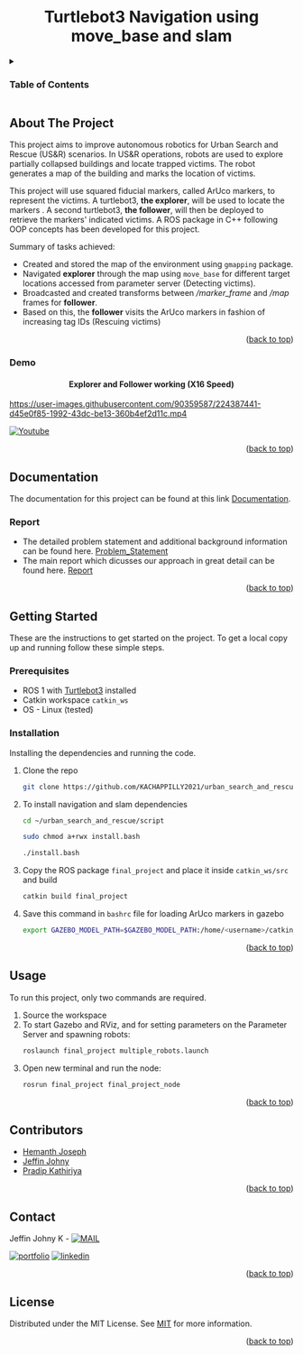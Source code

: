 <a name="readme-top"></a>

<!-- PROJECT LOGO -->
<br />
<div align="center">


  <h1 align="center">Turtlebot3 Navigation using move_base and slam </h1>


</div>



<!-- TABLE OF CONTENTS -->
<details>
  <summary><h3>Table of Contents</h3></summary>
  <ol>
    <li>
      <a href="#about-the-project">About The Project</a>
      <ul>
        <li><a href="#demo">Demo</a></li>
      </ul>
    </li>
    <li>
      <a href="#documentation">Documentation</a>
      <ul>
        <li><a href="#report">Report</a></li>
      </ul>
    </li>
    <li>
      <a href="#getting-started">Getting Started</a>
      <ul>
        <li><a href="#prerequisites">Prerequisites</a></li>
        <li><a href="#installation">Installation</a></li>
      </ul>
    </li>
    <li><a href="#usage">Usage</a></li>
    <li><a href="#contributors">Contributors</a></li>
    <li><a href="#contact">Contact</a></li>
    <li><a href="#license">License</a></li>
  </ol>
</details>



<!-- ABOUT THE PROJECT -->
## About The Project



This project aims to improve autonomous robotics for Urban Search and Rescue (US&R) scenarios. In US&R operations, robots are used to explore partially collapsed buildings and locate trapped victims. The robot generates a map of the building and marks the location of victims. 

This project will use squared fiducial markers, called ArUco markers, to represent the victims. A turtlebot3, **the explorer**, will be used to locate the markers . A second turtlebot3, **the follower**, will then be deployed to retrieve the markers' indicated victims. A ROS package in C++ following OOP concepts has been developed for this project.

Summary of tasks achieved:
* Created and stored the map of the environment using ```gmapping``` package.
* Navigated **explorer** through the map using ```move_base``` for different target locations accessed from parameter server (Detecting victims).
* Broadcasted and created transforms between */marker_frame* and */map* frames for **follower**.
* Based on this, the **follower** visits the ArUco markers in fashion of increasing tag IDs (Rescuing victims)



<p align="right">(<a href="#readme-top">back to top</a>)</p>

### Demo

<div align="center">


  <h4 align="center"> Explorer and Follower working (X16 Speed)</h4>


</div>

https://user-images.githubusercontent.com/90359587/224387441-d45e0f85-1992-43dc-be13-360b4ef2d11c.mp4

[![Youtube](https://img.shields.io/badge/YouTube-FF0000?style=for-the-badge&logo=youtube&logoColor=white)](https://youtu.be/Fk4g4xxianc)

<p align="right">(<a href="#readme-top">back to top</a>)</p>



<!-- Document and Reports -->
## Documentation

The documentation for this project can be found at this link [Documentation](https://kachappilly2021.github.io/urban_search_and_rescue/).


### Report

* The detailed problem statement and additional background information can be found here. [Problem_Statement](https://github.com/KACHAPPILLY2021/urban_search_and_rescue/blob/main/primary/final_project_fall2021.pdf)
* The main report which dicusses our approach in great detail  can be found here. [Report](https://github.com/KACHAPPILLY2021/urban_search_and_rescue/blob/main/report/ENPM809Y_Final_Report__Group7.pdf)
<p align="right">(<a href="#readme-top">back to top</a>)</p>


<!-- GETTING STARTED -->
## Getting Started

These are the instructions to get started on the project.
To get a local copy up and running follow these simple steps.

### Prerequisites
* ROS 1 with [Turtlebot3](https://emanual.robotis.com/docs/en/platform/turtlebot3/quick-start/) installed
* Catkin workspace ```catkin_ws```
* OS - Linux (tested)


### Installation

Installing the dependencies and running the code.

1. Clone the repo
   ```sh
   git clone https://github.com/KACHAPPILLY2021/urban_search_and_rescue.git
   ```
2. To install navigation and slam dependencies
   ```sh
   cd ~/urban_search_and_rescue/script
   ```
   ```sh
   sudo chmod a+rwx install.bash
   ```
   ```sh
   ./install.bash
   ```
3. Copy the ROS package ```final_project``` and place it inside ```catkin_ws/src``` and build
   ```sh
   catkin build final_project
   ```
4. Save this command in ```bashrc``` file for loading ArUco markers in gazebo
   ```sh
   export GAZEBO_MODEL_PATH=$GAZEBO_MODEL_PATH:/home/<username>/catkin_ws/src/final_project/models
   ```

<p align="right">(<a href="#readme-top">back to top</a>)</p>



<!-- USAGE EXAMPLES -->
## Usage

To run this project, only two commands are required.
1. Source the workspace
2. To start Gazebo and RViz, and for setting parameters on the Parameter Server and spawning robots:
   ```sh
   roslaunch final_project multiple_robots.launch
   ```
3. Open new terminal and run the node:
   ```sh
   rosrun final_project final_project_node
   ```

<p align="right">(<a href="#readme-top">back to top</a>)</p>



<!-- CONTRIBUTORS -->
## Contributors

- [Hemanth Joseph](https://github.com/HemanthJoseph)
- [Jeffin Johny](https://github.com/KACHAPPILLY2021)
- [Pradip Kathiriya](https://github.com/Pradip-Kathiriya)

<p align="right">(<a href="#readme-top">back to top</a>)</p>



<!-- CONTACT -->
## Contact

Jeffin Johny K - [![MAIL](https://img.shields.io/badge/Gmail-D14836?style=for-the-badge&logo=gmail&logoColor=white)](mailto:jeffinjk@umd.edu)
	
[![portfolio](https://img.shields.io/badge/my_portfolio-000?style=for-the-badge&logo=ko-fi&logoColor=white)](https://github.com/KACHAPPILLY2021)
[![linkedin](https://img.shields.io/badge/linkedin-0A66C2?style=for-the-badge&logo=linkedin&logoColor=white)](http://www.linkedin.com/in/jeffin-johny-kachappilly-0a8597136)

<p align="right">(<a href="#readme-top">back to top</a>)</p>



<!-- LICENSE -->
## License

Distributed under the MIT License. See [MIT](https://choosealicense.com/licenses/mit/) for more information.

<p align="right">(<a href="#readme-top">back to top</a>)</p>



<!-- MARKDOWN LINKS & IMAGES -->
<!-- https://www.markdownguide.org/basic-syntax/#reference-style-links -->
[contributors-shield]: https://img.shields.io/github/contributors/othneildrew/Best-README-Template.svg?style=for-the-badge
[contributors-url]: https://github.com/othneildrew/Best-README-Template/graphs/contributors
[forks-shield]: https://img.shields.io/github/forks/othneildrew/Best-README-Template.svg?style=for-the-badge
[forks-url]: https://github.com/othneildrew/Best-README-Template/network/members
[stars-shield]: https://img.shields.io/github/stars/othneildrew/Best-README-Template.svg?style=for-the-badge
[stars-url]: https://github.com/othneildrew/Best-README-Template/stargazers
[issues-shield]: https://img.shields.io/github/issues/othneildrew/Best-README-Template.svg?style=for-the-badge
[issues-url]: https://github.com/othneildrew/Best-README-Template/issues
[license-shield]: https://img.shields.io/github/license/othneildrew/Best-README-Template.svg?style=for-the-badge
[license-url]: https://github.com/othneildrew/Best-README-Template/blob/master/LICENSE.txt
[linkedin-shield]: https://img.shields.io/badge/-LinkedIn-black.svg?style=for-the-badge&logo=linkedin&colorB=555
[linkedin-url]: https://linkedin.com/in/othneildrew
[product-screenshot]: images/screenshot.png
[Next.js]: https://img.shields.io/badge/next.js-000000?style=for-the-badge&logo=nextdotjs&logoColor=white
[Next-url]: https://nextjs.org/
[React.js]: https://img.shields.io/badge/React-20232A?style=for-the-badge&logo=react&logoColor=61DAFB
[React-url]: https://reactjs.org/
[Vue.js]: https://img.shields.io/badge/Vue.js-35495E?style=for-the-badge&logo=vuedotjs&logoColor=4FC08D
[Vue-url]: https://vuejs.org/
[Angular.io]: https://img.shields.io/badge/Angular-DD0031?style=for-the-badge&logo=angular&logoColor=white
[Angular-url]: https://angular.io/
[Svelte.dev]: https://img.shields.io/badge/Svelte-4A4A55?style=for-the-badge&logo=svelte&logoColor=FF3E00
[Svelte-url]: https://svelte.dev/
[Laravel.com]: https://img.shields.io/badge/Laravel-FF2D20?style=for-the-badge&logo=laravel&logoColor=white
[Laravel-url]: https://laravel.com
[Bootstrap.com]: https://img.shields.io/badge/Bootstrap-563D7C?style=for-the-badge&logo=bootstrap&logoColor=white
[Bootstrap-url]: https://getbootstrap.com
[JQuery.com]: https://img.shields.io/badge/jQuery-0769AD?style=for-the-badge&logo=jquery&logoColor=white
[JQuery-url]: https://jquery.com 
